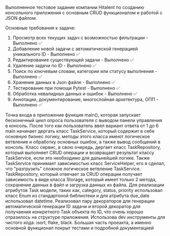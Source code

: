 Выполненное тестовое задание компании Hitalent по созданию консольного приложения с основным CRUD функционалом и работой c JSON файлом.

Основные требования к задаче:

1) Просмотр всех текущих задач с возможностью фильтрации - Выполнено ✅
2) Добавление новой задачи с автоматической генерацией уникального ID - Выполнено ✅
3) Редактирование существующей задачи - Выполнено ✅
4) Удаление задачи по ID - Выполнено ✅
5) Поиск по ключевым словам, категории или статусу выполнения - Выполнено ✅
6) Хранение данных в Json файле - Выполнено ✅
7) Тестирование при помощи Pytest - Выполнено ✅
8) Обработка невалидных данных и ошибок - Выполнено ✅
9) Аннотации, документирование, многослойная архетектура, ОПП - Выполнено ✅


Точка входа в приложение функция main(), которая запускает бесконечный цикл опроса пользователя с выводом панели
управления в консоль. После того как пользователь ввел вариант ответа от 1 до 6 main начинает дергать класс TaskService,
который содержит в себе основную бизнес логику, методы этого класса имеют логическое ветвление и обработку основных
ошибок, а также вывод сообщений в консоль. Класс сервис, в свою очередь, дергает класс TaskRepository, который выполняет
CRUD операции и возвращает результат классу TaskService, если это необходимо для дальнейшей логике. Также TaskService
принимает зависимостью класс ServiceHelper, его я сделал, что "разгрузить" сложное логическое ветвление TaskService.
TaskRepository, который отвечает за СRUD операции получает зависимость в виде класса Storage, который имеет только 2 метода,
сохранение данных в файл и загрузка данных из файла. Для реализации атрибутов Task модели, таких как, category, status, priority
использовал класс Enum из стандартоной библиотеки и для атрибута due_date использовал datetime. Реализовал пару декораторов для
генерации автоматической генерации ID задачи и второй декоратор для получаения конкретного Task объекта по ID, что очень хорошо
отразилось на структуре приложения. Использова dev инструменты для чистого кода: isort, flake, black. Большая часть проеакта, а
именно основной функционал покрыт тестами и подробной документацией

